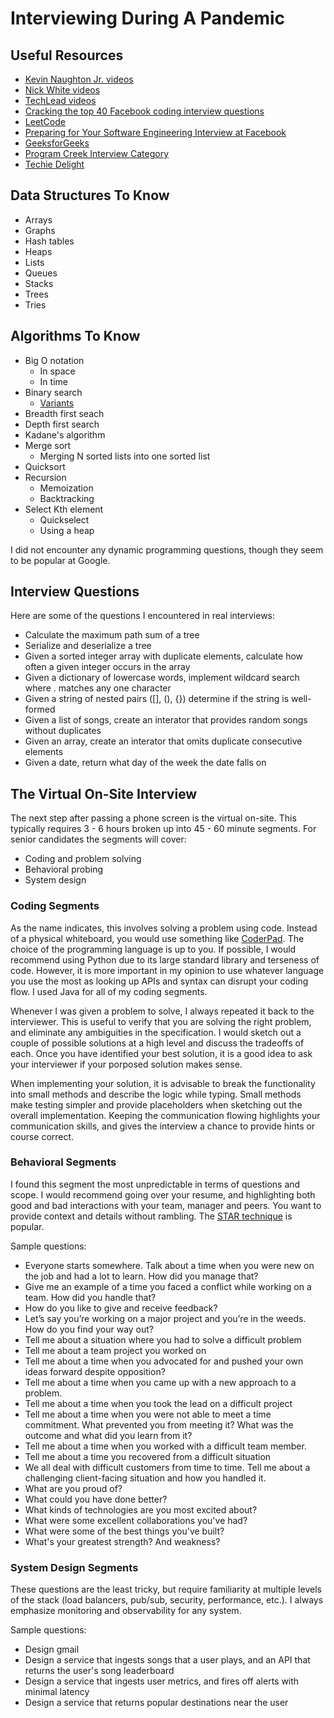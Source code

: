 # Interviewing During A Pandemic

## Useful Resources

* [Kevin Naughton Jr. videos](https://www.youtube.com/c/KevinNaughtonJr/videos)
* [Nick White videos](https://www.youtube.com/c/NickWhite/videos)
* [TechLead videos](https://www.youtube.com/c/TechLead/videos)
* [Cracking the top 40 Facebook coding interview questions](https://www.educative.io/blog/cracking-top-facebook-coding-interview-questions)
* [LeetCode](https://leetcode.com/)
* [Preparing for Your Software Engineering Interview at Facebook](https://www.facebook.com/careers/life/preparing-for-your-software-engineering-interview-at-facebook/)
* [GeeksforGeeks](https://www.geeksforgeeks.org/)
* [Program Creek Interview Category](https://www.programcreek.com/category/interview/)
* [Techie Delight](https://www.techiedelight.com/)

## Data Structures To Know

* Arrays
* Graphs
* Hash tables
* Heaps
* Lists
* Queues
* Stacks
* Trees
* Tries

## Algorithms To Know

* Big O notation
  * In space
  * In time
* Binary search
  * [Variants](https://docs.python.org/3/library/bisect.html)
* Breadth first seach
* Depth first search
* Kadane's algorithm
* Merge sort
  * Merging N sorted lists into one sorted list
* Quicksort
* Recursion
  * Memoization
  * Backtracking
* Select Kth element
  * Quickselect
  * Using a heap

I did not encounter any dynamic programming questions, though they seem to be popular at Google.

## Interview Questions

Here are some of the questions I encountered in real interviews:

* Calculate the maximum path sum of a tree
* Serialize and deserialize a tree
* Given a sorted integer array with duplicate elements, calculate how often a given integer occurs in the array
* Given a dictionary of lowercase words, implement wildcard search where . matches any one character
* Given a string of nested pairs ([], (), {}) determine if the string is well-formed
* Given a list of songs, create an interator that provides random songs without duplicates
* Given an array, create an interator that omits duplicate consecutive elements
* Given a date, return what day of the week the date falls on

## The Virtual On-Site Interview

The next step after passing a phone screen is the virtual on-site. This typically requires 3 - 6 hours broken up into 45 - 60 minute segments. For senior candidates the segments will cover:

* Coding and problem solving
* Behavioral probing
* System design

### Coding Segments

As the name indicates, this involves solving a problem using code. Instead of a physical whiteboard, you would use something like [CoderPad](https://coderpad.io/). The choice of the programming language is up to you. If possible, I would recommend using Python due to its large standard library and terseness of code. However, it is more important in my opinion to use whatever language you use the most as looking up APIs and syntax can disrupt your coding flow. I used Java for all of my coding segments.

Whenever I was given a problem to solve, I always repeated it back to the interviewer. This is useful to verify that you are solving the right problem, and eliminate any ambiguities in the specification. I would sketch out a couple of possible solutions at a high level and discuss the tradeoffs of each. Once you have identified your best solution, it is a good idea to ask your interviewer if your porposed solution makes sense.

When implementing your solution, it is advisable to break the functionality into small methods and describe the logic while typing. Small methods make testing simpler and provide placeholders when sketching out the overall implementation. Keeping the communication flowing highlights your communication skills, and gives the interview a chance to provide hints or course correct.

### Behavioral Segments

I found this segment the most unpredictable in terms of questions and scope. I would recommend going over your resume, and highlighting both good and bad interactions with your team, manager and peers. You want to provide context and details without rambling. The [STAR technique](https://www.indeed.com/career-advice/interviewing/how-to-use-the-star-interview-response-technique) is popular.

Sample questions:

* Everyone starts somewhere. Talk about a time when you were new on the job and had a lot to learn. How did you manage that?
* Give me an example of a time you faced a conflict while working on a team. How did you handle that?
* How do you like to give and receive feedback?
* Let’s say you’re working on a major project and you’re in the weeds. How do you find your way out?
* Tell me about a situation where you had to solve a difficult problem
* Tell me about a team project you worked on
* Tell me about a time when you advocated for and pushed your own ideas forward despite opposition?
* Tell me about a time when you came up with a new approach to a problem.
* Tell me about a time when you took the lead on a difficult project
* Tell me about a time when you were not able to meet a time commitment. What prevented you from meeting it? What was the outcome and what did you learn from it?
* Tell me about a time when you worked with a difficult team member.
* Tell me about a time you recovered from a difficult situation
* We all deal with difficult customers from time to time. Tell me about a challenging client-facing situation and how you handled it.
* What are you proud of?
* What could you have done better?
* What kinds of technologies are you most excited about?
* What were some excellent collaborations you've had?
* What were some of the best things you've built?
* What's your greatest strength? And weakness?

### System Design Segments

These questions are the least tricky, but require familiarity at multiple levels of the stack (load balancers, pub/sub, security, performance, etc.). I always emphasize monitoring and observability for any system.

Sample questions:

* Design gmail
* Design a service that ingests songs that a user plays, and an API that returns the user's song leaderboard
* Design a service that ingests user metrics, and fires off alerts with minimal latency
* Design a service that returns popular destinations near the user
